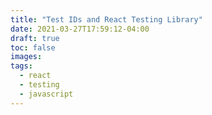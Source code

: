 ```yaml
---
title: "Test IDs and React Testing Library"
date: 2021-03-27T17:59:12-04:00
draft: true
toc: false
images:
tags: 
  - react
  - testing
  - javascript
---
```


